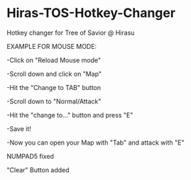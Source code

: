 # Hiras-TOS-Hotkey-Changer
Hotkey changer for Tree of Savior @ Hirasu

EXAMPLE FOR MOUSE MODE:

-Click on "Reload Mouse mode"

-Scroll down and click on "Map"

-Hit the "Change to TAB" button

-Scroll down to "Normal/Attack"

-Hit the "change to..." button and press "E"

-Save it!

-Now you can open your Map with "Tab" and attack with "E"

NUMPAD5 fixed

"Clear" Button added
